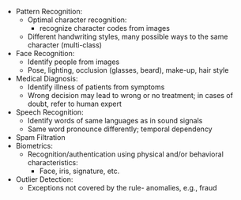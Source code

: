 

- Pattern Recognition:
	- Optimal character recognition: 
		- recognize character codes from images
	- Different handwriting styles, many possible ways to the same character (multi-class)
- Face Recognition:
	- Identify people from images
	- Pose, lighting, occlusion (glasses, beard), make-up, hair style
- Medical Diagnosis:
	- Identify illness of patients from symptoms
	- Wrong decision may lead to wrong or no treatment; in cases of doubt, refer to human expert
- Speech Recognition:
	- Identify words of same languages as in sound signals
	- Same word pronounce differently; temporal dependency
- Spam Filtration
- Biometrics:
	- Recognition/authentication using physical and/or behavioral characteristics: 
		- Face, iris, signature, etc.
- Outlier Detection:
	- Exceptions not covered by the rule- anomalies, e.g., fraud